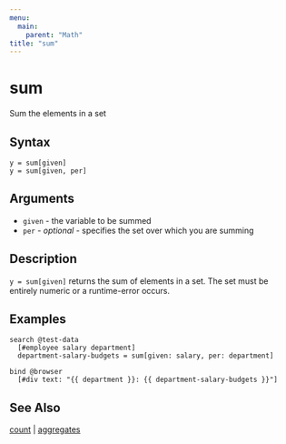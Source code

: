 ```yaml
---
menu:
  main:
    parent: "Math"
title: "sum"
---
```


# sum

Sum the elements in a set

## Syntax

```eve
y = sum[given]
y = sum[given, per]
```

## Arguments

- `given` - the variable to be summed
- `per` - _optional_ - specifies the set over which you are summing

## Description

`y = sum[given]` returns the sum of elements in a set. The set must be entirely numeric or a runtime-error occurs.

## Examples

```eve
search @test-data
  [#employee salary department]
  department-salary-budgets = sum[given: salary, per: department]

bind @browser
  [#div text: "{{ department }}: {{ department-salary-budgets }}"]
```

## See Also

[count](../../statistics/count) | [aggregates](../../aggregates)